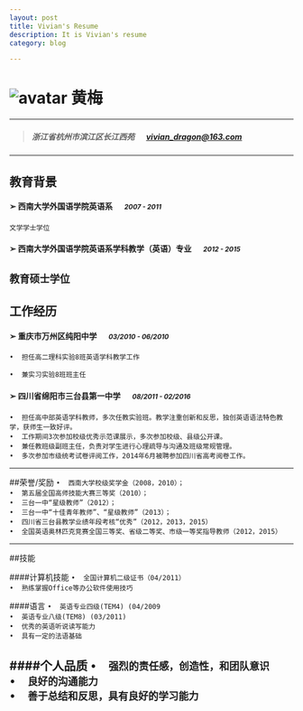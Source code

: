 ```yaml
---
layout: post
title: Vivian's Resume
description: It is Vivian's resume 
category: blog

---
```


# ![avatar][] 黄梅

---

> #####  浙江省杭州市滨江区长江西苑 &emsp; [vivian_dragon@163.com][homepage]

---
## 教育背景
#### ➢	西南大学外国语学院英语系 &emsp; <small>*2007 - 2011*</small>
`文学学士学位`

#### ➢	西南大学外国语学院英语系学科教学（英语）专业 &emsp; <small>*2012 - 2015*</small>
`教育硕士学位`
---

## 工作经历

#### ➢	重庆市万州区纯阳中学 &emsp; <small>*03/2010 - 06/2010*</small>
`•	担任高二理科实验8班英语学科教学工作`

`•	兼实习实验8班班主任`


#### ➢	四川省绵阳市三台县第一中学 &emsp; <small>*08/2011 - 02/2016*</small>
`•	担任高中部英语学科教师，多次任教实验班。教学注重创新和反思，独创英语语法特色教学，获师生一致好评。`<br>
`•	工作期间3次参加校级优秀示范课展示，多次参加校级、县级公开课。`<br>
`•	兼任教班级副班主任，负责对学生进行心理疏导与沟通及班级常规管理。`<br>
`•	多次参加市级统考试卷评阅工作，2014年6月被聘参加四川省高考阅卷工作。`


---
##荣誉/奖励
`•	西南大学校级奖学金（2008，2010）；`<br>
`•	第五届全国高师技能大赛三等奖（2010）；`<br>
`•	三台一中“星级教师”（2012）；`<br>
`•	三台一中“十佳青年教师”、“星级教师”（2013）；`<br>
`•	四川省三台县教学业绩年段考核“优秀”（2012，2013，2015）`<br>
`•	全国英语奥林匹克竞赛全国三等奖、省级二等奖、市级一等奖指导教师（2012，2015）`

---
##技能

####计算机技能
`•	全国计算机二级证书（04/2011）`<br>
`•	熟练掌握Office等办公软件使用技巧`

####语言
`•	英语专业四级(TEM4) (04/2009`<br>
`•	英语专业八级(TEM8) (03/2011)`<br>
`•	优秀的英语听说读写能力`<br>
`•	具有一定的法语基础`

####个人品质
`•	强烈的责任感，创造性，和团队意识`<br>
`•	良好的沟通能力`<br>
`•	善于总结和反思，具有良好的学习能力`
---
[avatar]: http://bigwavelet.github.io/images/post/vivian
[homepage]: http://bigwavelet.github.io

	


